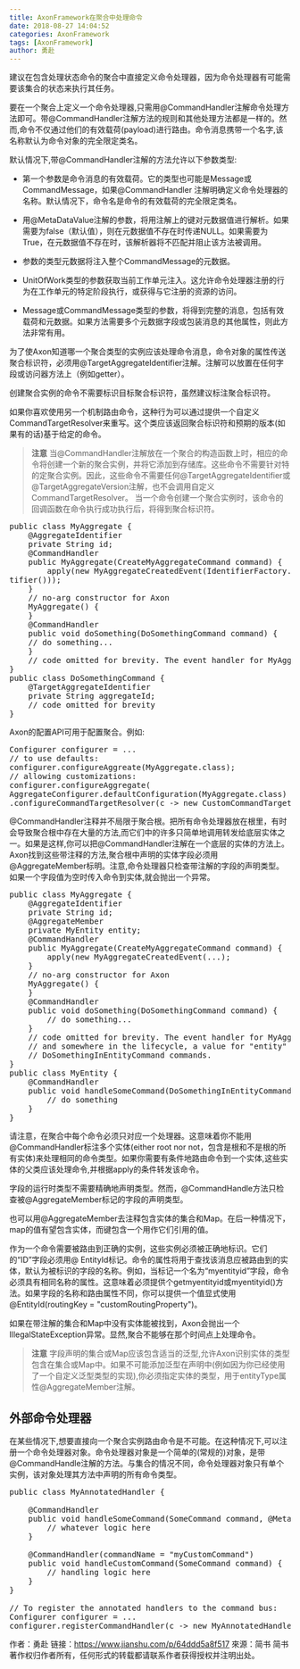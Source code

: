 ```yaml
---
title: AxonFramework在聚合中处理命令
date: 2018-08-27 14:04:52
categories: AxonFramework
tags: [AxonFramework]
author: 勇赴
---
```


建议在包含处理状态命令的聚合中直接定义命令处理器，因为命令处理器有可能需要该集合的状态来执行其任务。

<!-- more -->

要在一个聚合上定义一个命令处理器,只需用@CommandHandler注解命令处理方法即可。带@CommandHandler注解方法的规则和其他处理方法都是一样的。然而,命令不仅通过他们的有效载荷(payload)进行路由。命令消息携带一个名字,该名称默认为命令对象的完全限定类名。

默认情况下,带@CommandHandler注解的方法允许以下参数类型:

* 第一个参数是命令消息的有效载荷。它的类型也可能是Message或CommandMessage，如果@CommandHandler 注解明确定义命令处理器的名称。默认情况下，命令名是命令的有效载荷的完全限定类名。

* 用@MetaDataValue注解的参数，将用注解上的键对元数据值进行解析。如果需要为false（默认值），则在元数据值不存在时传递NULL。如果需要为True，在元数据值不存在时，该解析器将不匹配并阻止该方法被调用。

* 参数的类型元数据将注入整个CommandMessage的元数据。

* UnitOfWork类型的参数获取当前工作单元注入。这允许命令处理器注册的行为在工作单元的特定阶段执行，或获得与它注册的资源的访问。

* Message或CommandMessage类型的参数，将得到完整的消息，包括有效载荷和元数据。如果方法需要多个元数据字段或包装消息的其他属性，则此方法非常有用。

为了使Axon知道哪一个聚合类型的实例应该处理命令消息，命令对象的属性传送聚合标识符，必须用@TargetAggregateIdentifier注解。注解可以放置在任何字段或访问器方法上（例如getter）。

创建聚合实例的命令不需要标识目标聚合标识符，虽然建议标注聚合标识符。

如果你喜欢使用另一个机制路由命令，这种行为可以通过提供一个自定义CommandTargetResolver来重写。这个类应该返回聚合标识符和预期的版本(如果有的话)基于给定的命令。

><b>注意</b>
当@CommandHandler注解放在一个聚合的构造函数上时，相应的命令将创建一个新的聚合实例，并将它添加到存储库。这些命令不需要针对特的定聚合实例。因此，这些命令不需要任何@TargetAggregateIdentifier或@TargetAggregateVersion注解，也不会调用自定义CommandTargetResolver。
当一个命令创建一个聚合实例时，该命令的回调函数在命令执行成功执行后，将得到聚合标识符。

<pre>
public class MyAggregate {
    @AggregateIdentifier
    private String id;
    @CommandHandler
    public MyAggregate(CreateMyAggregateCommand command) {
        apply(new MyAggregateCreatedEvent(IdentifierFactory.getInstance().generateIden
tifier()));
    }
    // no-arg constructor for Axon
    MyAggregate() {
    }
    @CommandHandler
    public void doSomething(DoSomethingCommand command) {
    // do something...
    }
    // code omitted for brevity. The event handler for MyAggregateCreatedEvent must set the id field
}
public class DoSomethingCommand {
    @TargetAggregateIdentifier
    private String aggregateId;
    // code omitted for brevity
}
</pre>

Axon的配置API可用于配置聚合。例如:

<pre>
Configurer configurer = ...
// to use defaults:
configurer.configureAggreate(MyAggregate.class);
// allowing customizations:
configurer.configureAggregate(
AggregateConfigurer.defaultConfiguration(MyAggregate.class)
.configureCommandTargetResolver(c -> new CustomCommandTargetResolver()));
</pre>

@CommandHandler注释并不局限于聚合根。把所有命令处理器放在根里，有时会导致聚合根中存在大量的方法,而它们中的许多只简单地调用转发给底层实体之一。如果是这样,你可以把@CommandHandler注解在一个底层的实体的方法上。Axon找到这些带注释的方法,聚合根中声明的实体字段必须用@AggregateMember标明。注意,命令处理器只检查带注解的字段的声明类型。如果一个字段值为空时传入命令到实体,就会抛出一个异常。

<pre>
public class MyAggregate {
    @AggregateIdentifier
    private String id;
    @AggregateMember
    private MyEntity entity;
    @CommandHandler
    public MyAggregate(CreateMyAggregateCommand command) {
        apply(new MyAggregateCreatedEvent(...);
    }
    // no-arg constructor for Axon
    MyAggregate() {
    }
    @CommandHandler
    public void doSomething(DoSomethingCommand command) {
        // do something...
    }
    // code omitted for brevity. The event handler for MyAggregateCreatedEvent must set the id field
    // and somewhere in the lifecycle, a value for "entity" must be assigned to be able to accept
    // DoSomethingInEntityCommand commands.
}
public class MyEntity {
    @CommandHandler
    public void handleSomeCommand(DoSomethingInEntityCommand command) {
        // do something
    }
}
</pre>

请注意，在聚合中每个命令必须只对应一个处理器。这意味着你不能用@CommandHandler标注多个实体(either root nor not，包含是根和不是根的所有实体)来处理相同的命令类型。如果你需要有条件地路由命令到一个实体,这些实体的父类应该处理命令,并根据apply的条件转发该命令。

字段的运行时类型不需要精确地声明类型。然而，@CommandHandle方法只检查被@AggregateMember标记的字段的声明类型。

也可以用@AggregateMember去注释包含实体的集合和Map。在后一种情况下，map的值有望包含实体，而键包含一个用作它们引用的值。

作为一个命令需要被路由到正确的实例，这些实例必须被正确地标识。它们的“ID”字段必须用@ EntityId标记。命令的属性将用于查找该消息应被路由到的实体，默认为被标识的字段的名称。例如，当标记一个名为“myentityid”字段，命令必须具有相同名称的属性。这意味着必须提供个getmyentityid或myentityid()方法。如果字段的名称和路由属性不同，你可以提供一个值显式使用 @EntityId(routingKey = "customRoutingProperty")。

如果在带注解的集合和Map中没有实体能被找到，Axon会抛出一个IllegalStateException异常。显然,聚合不能够在那个时间点上处理命令。

><b>注意</b>
字段声明的集合或Map应该包含适当的泛型,允许Axon识别实体的类型包含在集合或Map中。如果不可能添加泛型在声明中(例如因为你已经使用了一个自定义泛型类型的实现),你必须指定实体的类型，用于entityType属性@AggregateMember注解。

## 外部命令处理器
在某些情况下,想要直接向一个聚合实例路由命令是不可能。在这种情况下,可以注册一个命令处理器对象。命令处理器对象是一个简单的(常规的)对象，是带@CommandHandle注解的方法。与集合的情况不同，命令处理器对象只有单个实例，该对象处理其方法中声明的所有命令类型。

<pre>
public class MyAnnotatedHandler {

    @CommandHandler
    public void handleSomeCommand(SomeCommand command, @MetaDataValue("userId") String userId) {
        // whatever logic here
    }
    
    @CommandHandler(commandName = "myCustomCommand")
    public void handleCustomCommand(SomeCommand command) {
        // handling logic here
    }
}

// To register the annotated handlers to the command bus:
Configurer configurer = ...
configurer.registerCommandHandler(c -> new MyAnnotatedHandler());
</pre>

作者：勇赴
链接：https://www.jianshu.com/p/64ddd5a8f517
來源：简书
简书著作权归作者所有，任何形式的转载都请联系作者获得授权并注明出处。
